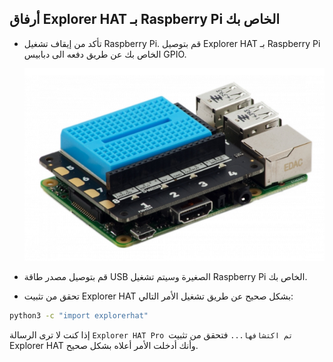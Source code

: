 ## أرفاق Explorer HAT بـ Raspberry Pi الخاص بك

- تأكد من إيقاف تشغيل Raspberry Pi. قم بتوصيل Explorer HAT بـ Raspberry Pi الخاص بك عن طريق دفعه الى دبابيس GPIO.
    
    ![تم تثبيت Explorer HAT على Pi](images/explorer-hat.png)

- قم بتوصيل مصدر طاقة USB الصغيرة وسيتم تشغيل Raspberry Pi الخاص بك.

- تحقق من تثبيت Explorer HAT بشكل صحيح عن طريق تشغيل الأمر التالي:

```bash
python3 -c "import explorerhat"
```

إذا كنت لا ترى الرسالة `Explorer HAT Pro تم اكتشافها...` فتحقق من تثبيت Explorer HAT وأنك أدخلت الأمر أعلاه بشكل صحيح.